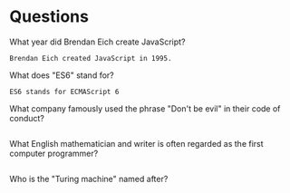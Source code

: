 # Questions

What year did Brendan Eich create JavaScript?

```
Brendan Eich created JavaScript in 1995.

```

What does "ES6" stand for?

```
ES6 stands for ECMAScript 6

```

What company famously used the phrase "Don't be evil" in their code of conduct?

```

```

What English mathematician and writer is often regarded as the first computer programmer?

```

```

Who is the "Turing machine" named after?

```

```
